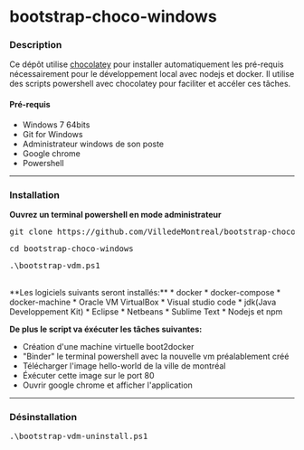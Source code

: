 # bootstrap-choco-windows

### Description ###
Ce dépôt utilise [chocolatey](https://chocolatey.org/) pour installer automatiquement les pré-requis nécessairement pour le développement local avec nodejs et docker. Il utilise des scripts powershell avec chocolatey pour faciliter et accéler ces tâches.

#### Pré-requis ####

* Windows 7 64bits
* Git for Windows
* Administrateur windows de son poste
* Google chrome
* Powershell

<hr>

### Installation ###
**Ouvrez un terminal powershell en mode administrateur**
<pre>git clone https://github.com/VilledeMontreal/bootstrap-choco-windows</pre>
<pre>cd bootstrap-choco-windows</pre>
<pre>.\bootstrap-vdm.ps1</pre>

<br>
**Les logiciels suivants seront installés:**
* docker
* docker-compose
* docker-machine
* Oracle VM VirtualBox
* Visual studio code
* jdk(Java Developpement Kit)
* Eclipse
* Netbeans
* Sublime Text
* Nodejs et npm

**De plus le script va éxécuter les tâches suivantes:**
* Création d'une machine virtuelle boot2docker
* "Binder" le terminal powershell avec la nouvelle vm préalablement créé
* Télécharger l'image hello-world de la ville de montréal
* Éxécuter cette image sur le port 80
* Ouvrir google chrome et afficher l'application
<hr>

### Désinstallation ###
<pre>.\bootstrap-vdm-uninstall.ps1</pre>
